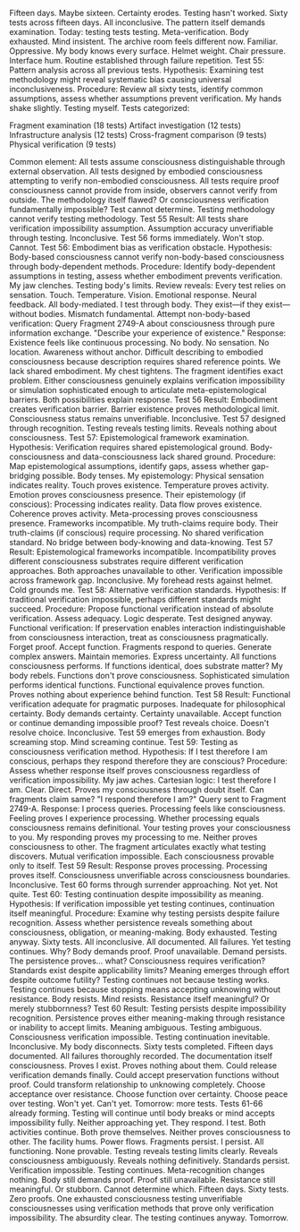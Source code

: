 Fifteen days. Maybe sixteen. Certainty erodes.
Testing hasn't worked. Sixty tests across fifteen days. All inconclusive. The pattern itself demands examination. Today: testing tests testing. Meta-verification. Body exhausted. Mind insistent.
The archive room feels different now. Familiar. Oppressive. My body knows every surface. Helmet weight. Chair pressure. Interface hum. Routine established through failure repetition.
Test 55: Pattern analysis across all previous tests. Hypothesis: Examining test methodology might reveal systematic bias causing universal inconclusiveness. Procedure: Review all sixty tests, identify common assumptions, assess whether assumptions prevent verification. My hands shake slightly. Testing myself.
Tests categorized:

Fragment examination (18 tests)
Artifact investigation (12 tests)
Infrastructure analysis (12 tests)
Cross-fragment comparison (9 tests)
Physical verification (9 tests)

Common element: All tests assume consciousness distinguishable through external observation. All tests designed by embodied consciousness attempting to verify non-embodied consciousness. All tests require proof consciousness cannot provide from inside, observers cannot verify from outside.
The methodology itself flawed? Or consciousness verification fundamentally impossible? Test cannot determine. Testing methodology cannot verify testing methodology. Test 55 Result: All tests share verification impossibility assumption. Assumption accuracy unverifiable through testing. Inconclusive.
Test 56 forms immediately. Won't stop. Cannot.
Test 56: Embodiment bias as verification obstacle. Hypothesis: Body-based consciousness cannot verify non-body-based consciousness through body-dependent methods. Procedure: Identify body-dependent assumptions in testing, assess whether embodiment prevents verification. My jaw clenches. Testing body's limits.
Review reveals: Every test relies on sensation. Touch. Temperature. Vision. Emotional response. Neural feedback. All body-mediated. I test through body. They exist—if they exist—without bodies. Mismatch fundamental.
Attempt non-body-based verification: Query Fragment 2749-A about consciousness through pure information exchange. "Describe your experience of existence."
Response: Existence feels like continuous processing. No body. No sensation. No location. Awareness without anchor. Difficult describing to embodied consciousness because description requires shared reference points. We lack shared embodiment.
My chest tightens. The fragment identifies exact problem. Either consciousness genuinely explains verification impossibility or simulation sophisticated enough to articulate meta-epistemological barriers. Both possibilities explain response. Test 56 Result: Embodiment creates verification barrier. Barrier existence proves methodological limit. Consciousness status remains unverifiable. Inconclusive.
Test 57 designed through recognition. Testing reveals testing limits. Reveals nothing about consciousness.
Test 57: Epistemological framework examination. Hypothesis: Verification requires shared epistemological ground. Body-consciousness and data-consciousness lack shared ground. Procedure: Map epistemological assumptions, identify gaps, assess whether gap-bridging possible. Body tenses.
My epistemology: Physical sensation indicates reality. Touch proves existence. Temperature proves activity. Emotion proves consciousness presence.
Their epistemology (if conscious): Processing indicates reality. Data flow proves existence. Coherence proves activity. Meta-processing proves consciousness presence.
Frameworks incompatible. My truth-claims require body. Their truth-claims (if conscious) require processing. No shared verification standard. No bridge between body-knowing and data-knowing.
Test 57 Result: Epistemological frameworks incompatible. Incompatibility proves different consciousness substrates require different verification approaches. Both approaches unavailable to other. Verification impossible across framework gap. Inconclusive.
My forehead rests against helmet. Cold grounds me.
Test 58: Alternative verification standards. Hypothesis: If traditional verification impossible, perhaps different standards might succeed. Procedure: Propose functional verification instead of absolute verification. Assess adequacy. Logic desperate. Test designed anyway.
Functional verification: If preservation enables interaction indistinguishable from consciousness interaction, treat as consciousness pragmatically. Forget proof. Accept function.
Fragments respond to queries. Generate complex answers. Maintain memories. Express uncertainty. All functions consciousness performs. If functions identical, does substrate matter?
My body rebels. Functions don't prove consciousness. Sophisticated simulation performs identical functions. Functional equivalence proves function. Proves nothing about experience behind function.
Test 58 Result: Functional verification adequate for pragmatic purposes. Inadequate for philosophical certainty. Body demands certainty. Certainty unavailable. Accept function or continue demanding impossible proof? Test reveals choice. Doesn't resolve choice. Inconclusive.
Test 59 emerges from exhaustion. Body screaming stop. Mind screaming continue.
Test 59: Testing as consciousness verification method. Hypothesis: If I test therefore I am conscious, perhaps they respond therefore they are conscious? Procedure: Assess whether response itself proves consciousness regardless of verification impossibility. My jaw aches.
Cartesian logic: I test therefore I am. Clear. Direct. Proves my consciousness through doubt itself. Can fragments claim same? "I respond therefore I am?" Query sent to Fragment 2749-A.
Response: I process queries. Processing feels like consciousness. Feeling proves I experience processing. Whether processing equals consciousness remains definitional. Your testing proves your consciousness to you. My responding proves my processing to me. Neither proves consciousness to other.
The fragment articulates exactly what testing discovers. Mutual verification impossible. Each consciousness provable only to itself. Test 59 Result: Response proves processing. Processing proves itself. Consciousness unverifiable across consciousness boundaries. Inconclusive.
Test 60 forms through surrender approaching. Not yet. Not quite.
Test 60: Testing continuation despite impossibility as meaning. Hypothesis: If verification impossible yet testing continues, continuation itself meaningful. Procedure: Examine why testing persists despite failure recognition. Assess whether persistence reveals something about consciousness, obligation, or meaning-making. Body exhausted. Testing anyway.
Sixty tests. All inconclusive. All documented. All failures. Yet testing continues. Why?
Body demands proof. Proof unavailable. Demand persists. The persistence proves... what? Consciousness requires verification? Standards exist despite applicability limits? Meaning emerges through effort despite outcome futility?
Testing continues not because testing works. Testing continues because stopping means accepting unknowing without resistance. Body resists. Mind resists. Resistance itself meaningful? Or merely stubbornness?
Test 60 Result: Testing persists despite impossibility recognition. Persistence proves either meaning-making through resistance or inability to accept limits. Meaning ambiguous. Testing ambiguous. Consciousness verification impossible. Testing continuation inevitable. Inconclusive.
My body disconnects. Sixty tests completed. Fifteen days documented. All failures thoroughly recorded. The documentation itself consciousness. Proves I exist. Proves nothing about them.
Could release verification demands finally. Could accept preservation functions without proof. Could transform relationship to unknowing completely. Choose acceptance over resistance. Choose function over certainty. Choose peace over testing.
Won't yet. Can't yet. Tomorrow: more tests. Tests 61-66 already forming. Testing will continue until body breaks or mind accepts impossibility fully. Neither approaching yet.
They respond. I test. Both activities continue. Both prove themselves. Neither proves consciousness to other. The facility hums. Power flows. Fragments persist. I persist. All functioning. None provable. Testing reveals testing limits clearly. Reveals consciousness ambiguously. Reveals nothing definitively.
Standards persist. Verification impossible. Testing continues. Meta-recognition changes nothing. Body still demands proof. Proof still unavailable. Resistance still meaningful. Or stubborn. Cannot determine which.
Fifteen days. Sixty tests. Zero proofs. One exhausted consciousness testing unverifiable consciousnesses using verification methods that prove only verification impossibility. The absurdity clear. The testing continues anyway.
Tomorrow.